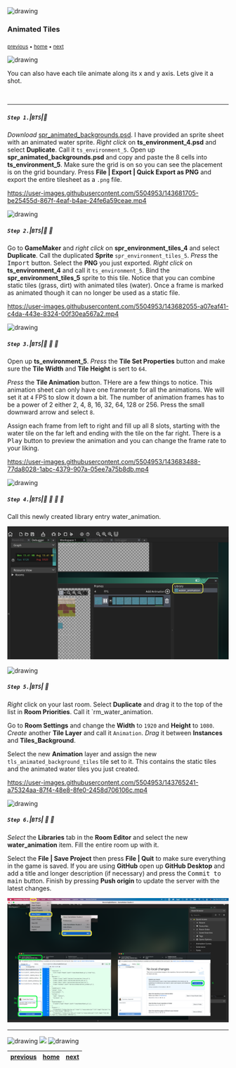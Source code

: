 <img src="https://via.placeholder.com/1000x4/45D7CA/45D7CA" alt="drawing" height="4px"/>

### Animated Tiles

<sub>[previous](../tile-brushes/README.md#user-content-tile-brushes) • [home](../README.md#user-content-gms2-background-tiles--sprites---table-of-contents) • [next](../transparent-tiles/README.md#user-content-transparent-tiles)</sub>

<img src="https://via.placeholder.com/1000x4/45D7CA/45D7CA" alt="drawing" height="4px"/>

You can also have each tile animate along its x and y axis.  Lets give it a shot.

<br>

---


##### `Step 1.`\|`BTS`|:small_blue_diamond:

*Download* [spr_animated_backgrounds.psd](../Assets/Photoshop/spr_animated_backgrounds.psd). I have provided an sprite sheet with an animated water sprite.  *Right click* on **ts_environment_4.psd** and select **Duplicate**.  Call it `ts_environment_5`.  Open up **spr_animated_backgrounds.psd** and copy and paste the 8 cells into **ts_environment_5**.  Make sure the grid is on so you can see the placement is on the grid boundary. Press **File | Export | Quick Export as PNG** and export the entire tilesheet as a `.png` file.

https://user-images.githubusercontent.com/5504953/143681705-be25455d-867f-4eaf-b4ae-24fe6a59ceae.mp4

<img src="https://via.placeholder.com/500x2/45D7CA/45D7CA" alt="drawing" height="2px" alt = ""/>

##### `Step 2.`\|`BTS`|:small_blue_diamond: :small_blue_diamond: 

Go to **GameMaker** and *right click* on **spr_environment_tiles_4** and select **Duplicate**. Call the duplicated **Sprite** `spr_environment_tiles_5`.  *Press* the <kbd>Import</kbd> button.  Select the **PNG** you just exported. *Right click* on **ts_environment_4** and call it `ts_environment_5`.  Bind the **spr_environment_tiles_5** sprite to this tile.
Notice that you can combine static tiles (grass, dirt) with animated tiles (water).  Once a frame is marked as animated though it can no longer be used as a static file.

https://user-images.githubusercontent.com/5504953/143682055-a07eaf41-c4da-443e-8324-00f30ea567a2.mp4

<img src="https://via.placeholder.com/500x2/45D7CA/45D7CA" alt="drawing" height="2px" alt = ""/>

##### `Step 3.`\|`BTS`|:small_blue_diamond: :small_blue_diamond: :small_blue_diamond:

Open up **ts_environment_5**.  *Press* the **Tile Set Properties** button and make sure the **Tile Width** and **Tile Height** is sert to `64`.

*Press* the **Tile Animation** button.  THere are a few things to notice.  This animation sheet can only have one framerate for all the animations.  We will set it at `4` FPS to slow it down a bit.  The number of animation frames has to be a power of 2 either 2, 4, 8, 16, 32, 64, 128 or 256. Press the small downward arrow and select `8`.
	
Assign each frame from left to right and fill up all 8 slots, starting with the water tile on the far left and ending with the tile on the far right. There is a <kbd>Play</kbd> button to preview the animation and you can change the frame rate to your liking.  

https://user-images.githubusercontent.com/5504953/143683488-77da8028-1abc-4379-907a-05ee7a75b8db.mp4

<img src="https://via.placeholder.com/500x2/45D7CA/45D7CA" alt="drawing" height="2px" alt = ""/>

##### `Step 4.`\|`BTS`|:small_blue_diamond: :small_blue_diamond: :small_blue_diamond: :small_blue_diamond:

Call this newly created library entry water_animation.

![A Call this entry water_animation](images/CallWaterAnimation.png)

<img src="https://via.placeholder.com/500x2/45D7CA/45D7CA" alt="drawing" height="2px" alt = ""/>

##### `Step 5.`\|`BTS`| :small_orange_diamond:

*Right* click on your last room.  Select **Duplicate** and drag it to the top of the list in **Room Priorities**.  Call it `rm_water_animation.  

Go to **Room Settings** and change the **Width** to `1920` and **Height** to `1080`. *Create* another **Tile Layer** and call it `Animation`.  *Drag* it between **Instances** and **Tiles_Background**.
	
Select the new **Animation** layer and assign the new `tls_animated_background_tiles` tile set to it. This contains the static tiles and the animated water tiles you just created.

https://user-images.githubusercontent.com/5504953/143765241-a75324aa-87f4-48e8-8fe0-2458d706106c.mp4

<img src="https://via.placeholder.com/500x2/45D7CA/45D7CA" alt="drawing" height="2px" alt = ""/>

##### `Step 6.`\|`BTS`| :small_orange_diamond: :small_blue_diamond:


*Select* the **Libraries** tab in the **Room Editor** and select the new **water_animation** item. Fill the entire room up with it.

Select the **File | Save Project** then press **File | Quit** to make sure everything in the game is saved. If you are using **GitHub** open up **GitHub Desktop** and add a title and longer description (if necessary) and press the <kbd>Commit to main</kbd> button. Finish by pressing **Push origin** to update the server with the latest changes.

![save, quit, commit and push to github](images/GitHub.png)
___


<img src="https://via.placeholder.com/1000x4/dba81a/dba81a" alt="drawing" height="4px" alt = ""/>

<img src="https://via.placeholder.com/1000x100/45D7CA/000000/?text=Next Up - Transparent Tiles">

<img src="https://via.placeholder.com/1000x4/dba81a/dba81a" alt="drawing" height="4px" alt = ""/>

| [previous](../tile-brushes/README.md#user-content-tile-brushes)| [home](../README.md#user-content-gms2-background-tiles--sprites---table-of-contents) | [next](../transparent-tiles/README.md#user-content-transparent-tiles)|
|---|---|---|
